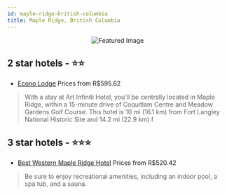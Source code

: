 ```yaml
---
id: maple-ridge-british-columbia
title: Maple Ridge, British Columbia
---
```


<center><img src="https://i.travelapi.com/hotels/1000000/30000/26300/26244/d72c8b0f_z.jpg" alt="Featured Image" /></center>


##  2 star hotels - ⭐️⭐️

-    [Econo Lodge](https://us.hurb.com/hotels/maple-ridge/econo-lodge-JNP-JP079768?cmp=18055) Prices from R$595.62
   > With a stay at Art Infiniti Hotel, you'll be centrally located in Maple Ridge, within a 15-minute drive of Coquitlam Centre and Meadow Gardens Golf Course. This hotel is 10 mi (16.1 km) from Fort Langley National Historic Site and 14.2 mi (22.9 km) f

##  3 star hotels - ⭐️⭐️⭐️

-    [Best Western Maple Ridge Hotel](https://us.hurb.com/hotels/maple-ridge/best-western-maple-ridge-hotel-JNP-JP155933?cmp=18055) Prices from R$520.42
   > Be sure to enjoy recreational amenities, including an indoor pool, a spa tub, and a sauna.
